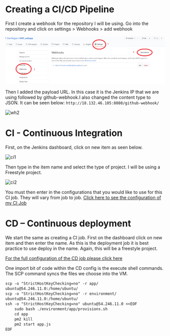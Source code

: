 # Creating a CI/CD Pipeline

First I create a webhook for the repository I will be using. Go into the repository and click on settings > Webhooks > add webhook

![wh1](images/wh1.png)

Then I added the payload URL. In this case it is the Jenkins IP that we are using followed by github-webhook.I also changed the content type to JSON. It can be seen below:
``` http://18.132.46.105:8080/github-webhook/ ```

![wh2](images/wh2.png)

# CI - Continuous Integration

First, on the Jenkins dashboard, click on new item as seen below.

![ci1](images/ci1.png)

Then type in the item name and select the type of project. I will be using a Freestyle project.

![ci2](images/ci2.png)


You must then enter in the configurations that you would like to use for this CI job. They will vary from job to job. [Click here to see the configuration of my CI Job](https://github.com/DanTeegan/AWS_webapp/blob/master/CI_config.pdf)


# CD – Continuous deployment

We start the same as creating a CI job. First on the dashboard click on new item and then enter the name. As this is the deployment job it is best practice to use deploy in the name. Again, this will be a freestyle project.

[For the full configuration of the CD job please click here](https://github.com/DanTeegan/AWS_webapp/blob/master/CD_config.pdf)

One import bit of code within the CD config is the execute shell commands. The SCP command syncs the files we choose into the VM.

```
scp -o "StrictHostKeyChecking=no" -r app/ ubuntu@54.246.11.0:/home/ubuntu/
scp -o "StrictHostKeyChecking=no" -r environment/ ubuntu@54.246.11.0:/home/ubuntu/
ssh -o "StrictHostKeyChecking=no" ubuntu@54.246.11.0 <<EOF
    sudo bash ./environment/app/provisions.sh
    cd app
    pm2 kill
    pm2 start app.js
EOF
```
